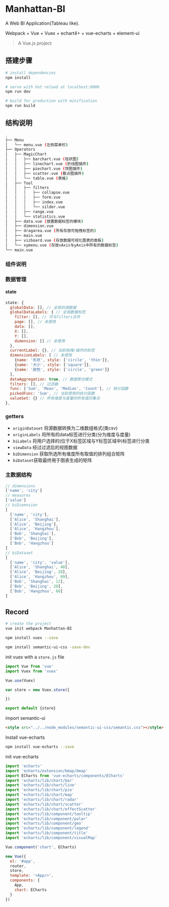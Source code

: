 # Manhattan-BI

A Web BI Application(Tableau like).

Webpack + Vue + Vuex + echart4+ + vue-echarts + element-ui

> A Vue.js project

## 搭建步骤

``` bash
# install dependencies
npm install

# serve with hot reload at localhost:8080
npm run dev

# build for production with minification
npm run build

```

## 结构说明

```bash
.
├── Menu
│   └── menu.vue (左侧菜单栏)
├── Operators
│   ├── MagicChart
│   │   ├── barchart.vue (柱状图)
│   │   ├── linechart.vue (折线图插件)
│   │   ├── piechart.vue (饼图插件)
│   │   ├── scatter.vue (散点图插件)
│   │   └── table.vue (表格)
│   ├── Tool
│   │   ├── filters
│   │   │   ├── collapse.vue
│   │   │   ├── form.vue
│   │   │   ├── index.vue
│   │   │   └── silder.vue
│   │   ├── range.vue
│   │   └── statistics.vue
│   ├── data.vue (放置数据标签的模块)
│   ├── dimension.vue
│   ├── dragarea.vue (所有存放可拖拽标签的)
│   ├── main.vue
│   ├── vizboard.vue (存放数据可视化图表的面板)
│   └── xymenu.vue (存放xAxis与yAxis中所有的数据标签)
└── main.vue
```


### 组件说明

### 数据管理
#### state
```js
state: {
  globalData: [], // 全局的源数据
  globalDataLabels: { // 全局数据标签
    filter: [], // 可与filters合并
    page: [], // 未使用
    data: [],
    X: [],
    Y: [],
    dimension: [] // 未使用
  },
  currentLabel: {}, // 当前拖拽/操作的标签
  dimensionLabels: [ // 未使用
    {name: '形状', style: ['circle', 'thin']},
    {name: '大小', style: ['square']},
    {name: '颜色', style: ['circle', 'green']}
  ],
  dataAggregation: true, // 数据聚合模式
  filters: [], // 过滤器
  func: ['Sum', 'Mean', 'Median', 'Count'], // 统计函数
  pickedFunc: 'Sum', // 当前使用的统计函数
  valueSet: {} // 所有维度与度量的所有值的集合
},
```
### getters
+ `originDataset` 将源数据转换为二维数组格式(类csv)
+ `originLabels` 将所有的data标签进行分类(分为维度与度量)
+ `biLabels` 将用户选择的(位于X标签区域与Y标签区域中)标签进行分类
+ `viewData` 经过过滤后的视图数据
+ `biDimension` 获取所选所有维度所有取值的排列组合矩阵
+ `biDataset`获取最终用于图表生成的矩阵

### 主数据结构
```js
// dimensions
['name', 'city']
// measures
['value']
// biDiemnsion
[
  ['name', 'city'],
  ['Alice', 'Shanghai'],
  ['Alice', 'Beijing'],
  ['Alice', 'Hangzhou'],
  ['Bob', 'Shanghai'],
  ['Bob', 'Beijing'],
  ['Bob', 'Hangzhou']
]
// biDataset
[
  ['name', 'city', 'value'],
  ['Alice', 'Shanghai', 40],
  ['Alice', 'Beijing', 28],
  ['Alice', 'Hangzhou', 69],
  ['Bob', 'Shanghai', 12],
  ['Bob', 'Beijing', 20],
  ['Bob', 'Hangzhou', 60]
]
```

## Record

```bash
# create the project
vue init webpack Manhattan-BI

npm install vuex --save

npm install semantic-ui-css -save-dev

```
init vuex with a `store.js` file
```js
import Vue from 'vue'
import Vuex from 'vuex'

Vue.use(Vuex)

var store = new Vuex.store({

})

export default {store}

```

import semantic-ui
```html
<style src="../../node_modules/semantic-ui-css/semantic.css"></style>
```

Install vue-echarts
```bash
npm install vue-echarts --save
```
init vue-echarts
```js
import 'echarts'
import 'echarts/extension/bmap/bmap'
import ECharts from 'vue-echarts/components/ECharts'
import 'echarts/lib/chart/bar'
import 'echarts/lib/chart/line'
import 'echarts/lib/chart/pie'
import 'echarts/lib/chart/map'
import 'echarts/lib/chart/radar'
import 'echarts/lib/chart/scatter'
import 'echarts/lib/chart/effectScatter'
import 'echarts/lib/component/tooltip'
import 'echarts/lib/component/polar'
import 'echarts/lib/component/geo'
import 'echarts/lib/component/legend'
import 'echarts/lib/component/title'
import 'echarts/lib/component/visualMap'

Vue.component('chart', ECharts)

new Vue({
  el: '#app',
  router,
  store,
  template: '<App/>',
  components: {
    App,
    chart: ECharts
  }
})
```
